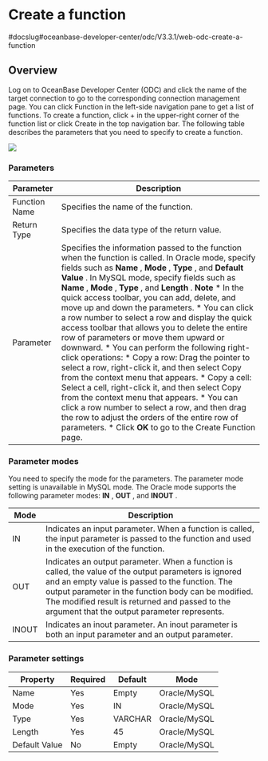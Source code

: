 Create a function 
======================================
#docslug#oceanbase-developer-center/odc/V3.3.1/web-odc-create-a-function


Overview 
-----------------------------

Log on to OceanBase Developer Center (ODC) and click the name of the target connection to go to the corresponding connection management page. You can click Function in the left-side navigation pane to get a list of functions. To create a function, click + in the upper-right corner of the function list or click Create in the top navigation bar. The following table describes the parameters that you need to specify to create a function.

![](https://help-static-aliyun-doc.aliyuncs.com/assets/img/en-US/7849169361/p138325.png)

### Parameters 



|   Parameter   |                                                                                                                                                                                                                                                                                                                                                                                                                                                                                                                                                                                                                                                                                            Description                                                                                                                                                                                                                                                                                                                                                                                                                                                                                                                                                                                                                                                                                            |
|---------------|---------------------------------------------------------------------------------------------------------------------------------------------------------------------------------------------------------------------------------------------------------------------------------------------------------------------------------------------------------------------------------------------------------------------------------------------------------------------------------------------------------------------------------------------------------------------------------------------------------------------------------------------------------------------------------------------------------------------------------------------------------------------------------------------------------------------------------------------------------------------------------------------------------------------------------------------------------------------------------------------------------------------------------------------------------------------------------------------------------------------------------------------------------------------------------------------------------------------------------------------------------------------------------------------------------------------------------------------------------------------------------------------------|
| Function Name | Specifies the name of the function.                                                                                                                                                                                                                                                                                                                                                                                                                                                                                                                                                                                                                                                                                                                                                                                                                                                                                                                                                                                                                                                                                                                                                                                                                                                                                                                                                               |
| Return Type   | Specifies the data type of the return value.                                                                                                                                                                                                                                                                                                                                                                                                                                                                                                                                                                                                                                                                                                                                                                                                                                                                                                                                                                                                                                                                                                                                                                                                                                                                                                                                                      |
| Parameter     | Specifies the information passed to the function when the function is called. In Oracle mode, specify fields such as **Name** , **Mode** , **Type** , and **Default Value** .  In MySQL mode, specify fields such as **Name** , **Mode** , **Type** , and **Length** .  **Note**  * In the quick access toolbar, you can add, delete, and move up and down the parameters.   * You can click a row number to select a row and display the quick access toolbar that allows you to delete the entire row of parameters or move them upward or downward.   * You can perform the following right-click operations: * Copy a row: Drag the pointer to select a row, right-click it, and then select Copy from the context menu that appears.   * Copy a cell: Select a cell, right-click it, and then select Copy from the context menu that appears.     * You can click a row number to select a row, and then drag the row to adjust the orders of the entire row of parameters.   * Click **OK** to go to the Create Function page.    |



### Parameter modes 

You need to specify the mode for the parameters. 
The parameter mode setting is unavailable in MySQL mode. The Oracle mode supports the following parameter modes: **IN** , **OUT** , and **INOUT** .

| **Mode** |                                                                                                                                                  **Description**                                                                                                                                                  |
|----------|-------------------------------------------------------------------------------------------------------------------------------------------------------------------------------------------------------------------------------------------------------------------------------------------------------------------|
| IN       | Indicates an input parameter. When a function is called, the input parameter is passed to the function and used in the execution of the function.                                                                                                                                                                 |
| OUT      | Indicates an output parameter. When a function is called, the value of the output parameters is ignored and an empty value is passed to the function. The output parameter in the function body can be modified. The modified result is returned and passed to the argument that the output parameter represents. |
| INOUT    | Indicates an inout parameter. An inout parameter is both an input parameter and an output parameter.                                                                                                                                                                                                              |



### Parameter settings 



|   Property    | Required | Default |     Mode     |
|---------------|----------|---------|--------------|
| Name          | Yes      | Empty   | Oracle/MySQL |
| Mode          | Yes      | IN      | Oracle/MySQL |
| Type          | Yes      | VARCHAR | Oracle/MySQL |
| Length        | Yes      | 45      | Oracle/MySQL |
| Default Value | No       | Empty   | Oracle/MySQL |



